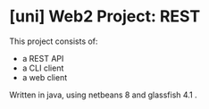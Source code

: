 # [uni] Web2 Project: REST

This project consists of:
- a REST API
- a CLI client
- a web client

Written in java, using netbeans 8 and glassfish 4.1 .

